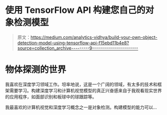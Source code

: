 # 使用 TensorFlow API 构建您自己的对象检测模型

> 原文：<https://medium.com/analytics-vidhya/build-your-own-object-detection-model-using-tensorflow-api-f15ebd11b4e8?source=collection_archive---------9----------------------->

# 物体探测的世界

我喜欢在深度学习领域工作。坦率地说，这是一个广阔的领域，有太多的技术和框架需要学习。构建深度学习和计算机视觉模型的真正兴奋感来自于我观看现实世界的应用程序，如面部识别和板球中的球跟踪等。

我最喜欢的计算机视觉和深度学习概念之一是对象检测。构建模型的能力可以…